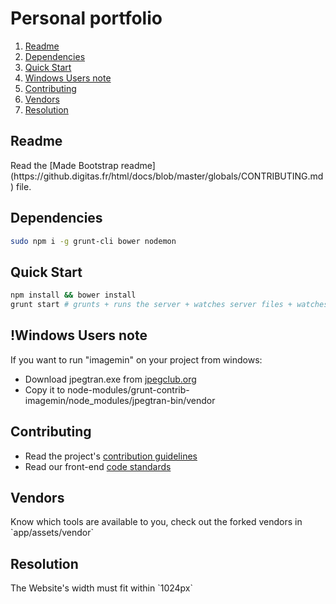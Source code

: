 # Personal portfolio

01. <a href="#readme">Readme</a>
02. <a href="#dependencies">Dependencies</a>
03. <a href="#quick-start">Quick Start</a>
04. <a href="#windows-user">Windows Users note</a>
05. <a href="#contributing">Contributing</a>
06. <a href="#vendors">Vendors</a>
07. <a href="#resolution">Resolution</a>

<h2 id="readme">Readme</h2>
Read the [Made Bootstrap readme](https://github.digitas.fr/html/docs/blob/master/globals/CONTRIBUTING.md) file.

<h2 id="dependencies">Dependencies</h2>

```bash
sudo npm i -g grunt-cli bower nodemon
```

<h2 id="quick-start">Quick Start</h2>

```bash
npm install && bower install
grunt start # grunts + runs the server + watches server files + watches assets files exluding vendors and media
```

<h2 id="windows-user">!Windows Users note</h2>

If you want to run "imagemin" on your project from windows:
- Download jpegtran.exe from [jpegclub.org](http://jpegclub.org/jpegtran/)
- Copy it to node-modules/grunt-contrib-imagemin/node_modules/jpegtran-bin/vendor

<h2 id="contributing">Contributing</h2>

- Read the project's [contribution guidelines](https://github.digitas.fr/html/docs/blob/master/globals/CONTRIBUTING.md)
- Read our front-end [code standards](https://github.digitas.fr/html/code-standards)

<h2 id="vendors">Vendors</h2>
Know which tools are available to you, check out the forked vendors in `app/assets/vendor`

<h2 id="resolution">Resolution</h2>
The Website's width must fit within `1024px`
